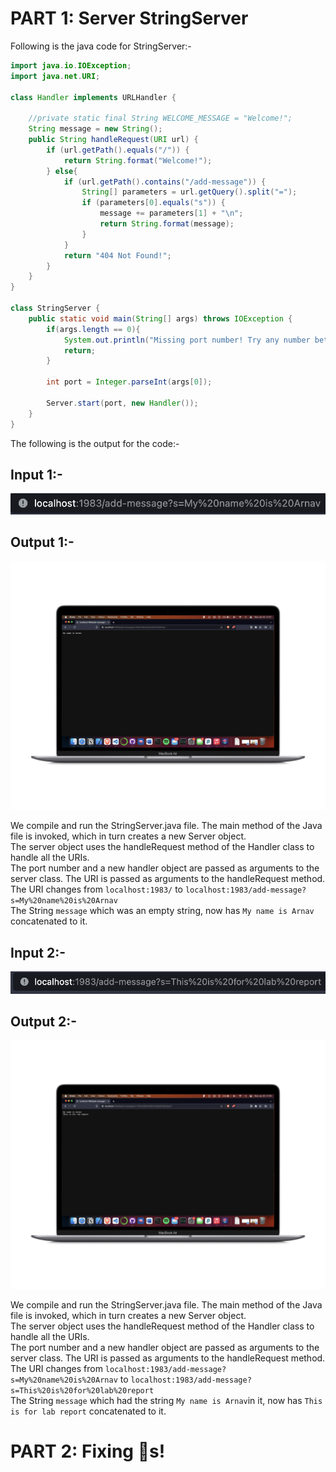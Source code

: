 # PART 1: Server StringServer
Following is the java code for StringServer:-
```Java
import java.io.IOException;
import java.net.URI;

class Handler implements URLHandler {

    //private static final String WELCOME_MESSAGE = "Welcome!"; 
    String message = new String();    
    public String handleRequest(URI url) {
        if (url.getPath().equals("/")) {
            return String.format("Welcome!");
        } else{
            if (url.getPath().contains("/add-message")) {
                String[] parameters = url.getQuery().split("=");
                if (parameters[0].equals("s")) {
                    message += parameters[1] + "\n";
                    return String.format(message);
                }
            }
            return "404 Not Found!";
        }
    }
}

class StringServer {
    public static void main(String[] args) throws IOException {
        if(args.length == 0){
            System.out.println("Missing port number! Try any number between 1024 to 49151");
            return;
        }

        int port = Integer.parseInt(args[0]);

        Server.start(port, new Handler());
    }
}
```
The following is the output for the code:-



## Input 1:-
![Image](s1.png)
## Output 1:-
![Image](1.jpg)

We compile and run the StringServer.java file. The main method of the Java file is invoked, which in turn creates a new Server object.\
The server object uses the handleRequest method of the Handler class to handle all the URIs.\
The port number and a new handler object are passed as arguments to the server class. The URI is passed as arguments to the handleRequest method.\
The URI changes from `localhost:1983/` to `localhost:1983/add-message?s=My%20name%20is%20Arnav`\
The String `message` which was an empty string, now has `My name is Arnav` concatenated to it.



## Input 2:-
![Image](s2.png)
## Output 2:-
![Image](2.jpg)

We compile and run the StringServer.java file. The main method of the Java file is invoked, which in turn creates a new Server object.\
The server object uses the handleRequest method of the Handler class to handle all the URIs.\
The port number and a new handler object are passed as arguments to the server class. The URI is passed as arguments to the handleRequest method.\
The URI changes from `localhost:1983/add-message?s=My%20name%20is%20Arnav` to `localhost:1983/add-message?s=This%20is%20for%20lab%20report`\
The String `message` which had the string `My name is Arnav`in it, now has `This is for lab report` concatenated to it.


# PART 2: Fixing 🐛s!

